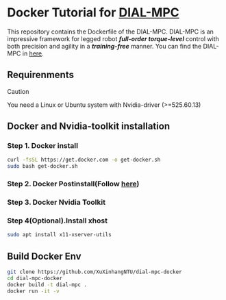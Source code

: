 # Docker Tutorial for [DIAL-MPC](https://github.com/LeCAR-Lab/dial-mpc)

This repository contains the Dockerfile of the DIAL-MPC.
DIAL-MPC is an impressive framework for legged robot ***full-order torque-level*** control with both precision and agility in a ***training-free*** manner.
You can find the DIAL-MPC in [here](https://github.com/LeCAR-Lab/dial-mpc).

## Requirenments
> [!CAUTION]
> You need a Linux or Ubuntu system with Nvidia-driver (>=525.60.13)

## Docker and Nvidia-toolkit installation
### Step 1. Docker install
``` bash
curl -fsSL https://get.docker.com -o get-docker.sh
sudo bash get-docker.sh
``` 
### Step 2. Docker Postinstall(Follow [here](https://docs.docker.com/engine/install/linux-postinstall/))
### Step 3. Docker Nvidia Toolkit

### Step 4(Optional).Install xhost
``` bash
sudo apt install x11-xserver-utils
```
## Build Docker Env
``` bash
git clone https://github.com/XuXinhangNTU/dial-mpc-docker
cd dial-mpc-docker
docker build -t dial-mpc .
docker run -it -v 
```
